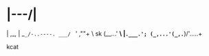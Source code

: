 #   |\---/|
   | ,_, |
    \_`_/-..----.
 ___/ `   ' ,""+ \  sk
(__...'   __\    |`.___.';
  (_,...'(_,.`__)/'.....+
  
  kcat
